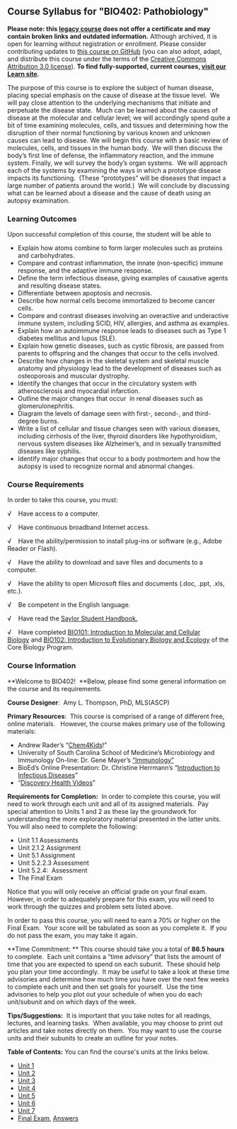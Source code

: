 Course Syllabus for "BIO402: Pathobiology"
------------------------------------------

**Please note: this [legacy course](https://sayloracademy.zendesk.com/hc/en-us/articles/206089967) does not offer a certificate and may contain 
broken links and outdated information.** Although archived, it is open 
for learning without registration or enrollment. Please consider contributing 
updates to [this course on GitHub](https://github.com/saylordotorg/course_bio402) 
(you can also adopt, adapt, and distribute this course under the terms of 
the [Creative Commons Attribution 3.0 license](http://creativecommons.org/licenses/by/3.0/)). **To find fully-supported, current courses, [visit our 
Learn site](https://learn.saylor.org).**

The purpose of this course is to explore the subject of human disease,
placing special emphasis on the cause of disease at the tissue level. 
We will pay close attention to the underlying mechanisms that initiate
and perpetuate the disease state.  Much can be learned about the causes
of disease at the molecular and cellular level; we will accordingly
spend quite a bit of time examining molecules, cells, and tissues and
determining how the disruption of their normal functioning by various
known and unknown causes can lead to disease. We will begin this course
with a basic review of molecules, cells, and tissues in the human body. 
We will then discuss the body’s first line of defense, the inflammatory
reaction, and the immune system. Finally, we will survey the body’s
organ systems.  We will approach each of the systems by examining the
ways in which a prototype disease impacts its functioning.  (These
“prototypes” will be diseases that impact a large number of patients
around the world.)  We will conclude by discussing what can be learned
about a disease and the cause of death using an autopsy examination.

### Learning Outcomes

Upon successful completion of this course, the student will be able to  
  

-   Explain how atoms combine to form larger molecules such as proteins
    and carbohydrates.
-   Compare and contrast inflammation, the innate (non-specific) immune
    response, and the adaptive immune response.
-   Define the term infectious disease, giving examples of causative
    agents and resulting disease states.
-   Differentiate between apoptosis and necrosis.
-   Describe how normal cells become immortalized to become cancer
    cells.
-   Compare and contrast diseases involving an overactive and
    underactive immune system, including SCID, HIV, allergies, and
    asthma as examples.
-   Explain how an autoimmune response leads to diseases such as Type 1
    diabetes mellitus and lupus (SLE).
-   Explain how genetic diseases, such as cystic fibrosis, are passed
    from parents to offspring and the changes that occur to the cells
    involved.
-   Describe how changes in the skeletal system and skeletal muscle
    anatomy and physiology lead to the development of diseases such as
    osteoporosis and muscular dystrophy.
-   Identify the changes that occur in the circulatory system with
    atherosclerosis and myocardial infarction.
-   Outline the major changes that occur  in renal diseases such as
    glomerulonephritis.
-   Diagram the levels of damage seen with first-, second-, and
    third-degree burns.
-   Write a list of cellular and tissue changes seen with various
    diseases, including cirrhosis of the liver, thyroid disorders like
    hypothyroidism, nervous system diseases like Alzheimer’s, and in
    sexually transmitted diseases like syphilis.
-   Identify major changes that occur to a body postmortem and how the
    autopsy is used to recognize normal and abnormal changes.

### Course Requirements

In order to take this course, you must:  
  
 √    Have access to a computer.  
  
 √    Have continuous broadband Internet access.  
  
 √    Have the ability/permission to install plug-ins or software (e.g.,
Adobe Reader or Flash).  
  
 √    Have the ability to download and save files and documents to a
computer.  
  
 √    Have the ability to open Microsoft files and documents (.doc,
.ppt, .xls, etc.).  
  
 √    Be competent in the English language.

√    Have read the [Saylor Student
Handbook.](https://resources.saylor.org/wwwresources/archived/site/wp-content/uploads/2012/05/Saylor-StudentHandbook.pdf)

√    Have completed [BIO101: Introduction to Molecular and Cellular
Biology](http://www.saylor.org/courses/bio101a/) and [BIO102:
Introduction to Evolutionary Biology and
Ecology](http://www.saylor.org/courses/bio102/) of the Core Biology
Program.

### Course Information

**Welcome to BIO402!  **Below, please find some general information on
the course and its requirements.

**Course Designer**:  Amy L. Thompson, PhD, MLS(ASCP)

**Primary Resources**:  This course is comprised of a range of different
free, online materials.   However, the course makes primary use of the
following materials:

-   Andrew Rader’s “[Chem4Kids](http://www.chem4kids.com/)!”
-   University of South Carolina School of Medicine’s Microbiology and
    Immunology On-line: Dr. Gene Mayer’s
    [“Immunology”](http://pathmicro.med.sc.edu/bowers/immune%20cells.htm)
-   BioEd’s Online Presentation: Dr. Christine Herrmann’s “[Introduction
    to Infectious
    Diseases](http://www.bioedonline.org/presentations/index.cfm#presentation1)”
-   “[Discovery Health Videos](http://health.discovery.com/videos/)”

**Requirements for Completion:**  In order to complete this course, you
will need to work through each unit and all of its assigned materials. 
Pay special attention to Units 1 and 2 as these lay the groundwork for
understanding the more exploratory material presented in the latter
units.  You will also need to complete the following:

-   Unit 1.1 Assessments
-   Unit 2.1.2 Assignment
-   Unit 5.1 Assignment
-   Unit 5.2.2.3 Assessment
-   Unit 5.2.4:  Assessment
-   The Final Exam

Notice that you will only receive an official grade on your final exam. 
However, in order to adequately prepare for this exam, you will need to
work through the quizzes and problem sets listed above.

In order to pass this course, you will need to earn a 70% or higher on
the Final Exam.  Your score will be tabulated as soon as you complete
it.  If you do not pass the exam, you may take it again.

**Time Commitment: ** This course should take you a total of **86.5
hours** to complete.  Each unit contains a “time advisory” that lists
the amount of time that you are expected to spend on each subunit. 
These should help you plan your time accordingly.  It may be useful to
take a look at these time advisories and determine how much time you
have over the next few weeks to complete each unit and then set goals
for yourself.  Use the time advisories to help you plot out your
schedule of when you do each unit/subunit and on which days of the
week. 

**Tips/Suggestions:**  It is important that you take notes for all
readings, lectures, and learning tasks.  When available, you may choose
to print out articles and take notes directly on them.  You may want to
use the course units and their subunits to create an outline for your
notes.  

**Table of Contents:** You can find the course's units at the links below.

- [Unit 1](https://legacy.saylor.org/bio402/Unit01/)
- [Unit 2](https://legacy.saylor.org/bio402/Unit02/)
- [Unit 3](https://legacy.saylor.org/bio402/Unit03/)
- [Unit 4](https://legacy.saylor.org/bio402/Unit04/)
- [Unit 5](https://legacy.saylor.org/bio402/Unit05/)
- [Unit 6](https://legacy.saylor.org/bio402/Unit06/)
- [Unit 7](https://legacy.saylor.org/bio402/Unit07/)
- [Final Exam](http://saylordotorg.github.io/LegacyExams/BIO/BIO402/BIO402-FinalExam.html), [Answers](http://saylordotorg.github.io/LegacyExams/BIO/BIO402/BIO402-FinalExam-Answers.html)
